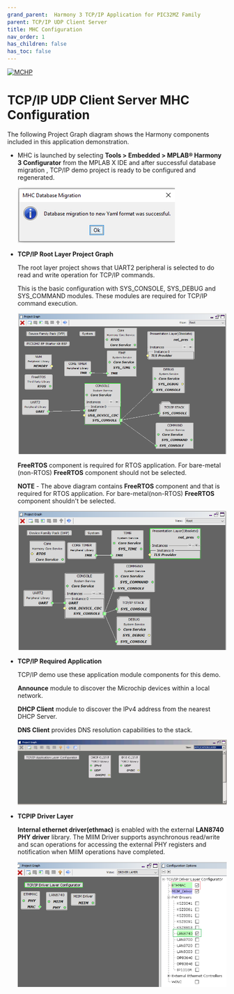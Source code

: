 ```yaml
---
grand_parent:  Harmony 3 TCP/IP Application for PIC32MZ Family
parent: TCP/IP UDP Client Server
title: MHC Configuration
nav_order: 1
has_children: false
has_toc: false
---
```

[![MCHP](https://www.microchip.com/ResourcePackages/Microchip/assets/dist/images/logo.png)](https://www.microchip.com)

# TCP/IP UDP Client Server MHC Configuration

The following Project Graph diagram shows the Harmony components included in this application demonstration.

* MHC is launched by selecting **Tools > Embedded > MPLAB® Harmony 3 Configurator** from the MPLAB X IDE and after successful database migration , TCP/IP demo project is ready to be configured and regenerated.

    ![tcpip_pic32mz_project](images/database_migration_successful.png)

* **TCP/IP Root Layer Project Graph**

  The root layer project shows that UART2 peripheral is selected to do read and write operation for TCP/IP commands.

  This is the basic configuration with SYS_CONSOLE, SYS_DEBUG and SYS_COMMAND modules. These modules are required for TCP/IP command execution.

  ![tcpip_pic32mz_project](images/tcpip_default_required_root.png)
  
  **FreeRTOS** component is required for RTOS application. For bare-metal (non-RTOS) **FreeRTOS** component should not be selected.

  **NOTE** - The above diagram contains **FreeRTOS** component  and that is required for RTOS application. For bare-metal(non-RTOS) **FreeRTOS** component shouldn't be selected.

  ![tcpip_pic32mz_project](images/tcpip_tcp_demo_root2.png)


* **TCP/IP Required Application**

  TCP/IP demo use these application module components for this demo. 
  
  **Announce** module to discover the Microchip devices within a local network.
  
  **DHCP Client** module to discover the IPv4 address from the nearest DHCP Server.
  
  **DNS Client** provides DNS resolution capabilities to the stack. 
  
    ![tcpip_pic32mz_project](images/tcpip_app_layer.png)

* **TCPIP Driver Layer**

  **Internal ethernet driver(ethmac)** is enabled with the external **LAN8740 PHY driver** library. The MIIM Driver supports asynchronous read/write and scan operations for accessing the external PHY registers and notification when MIIM operations have completed.

    ![tcpip_pic32mz_project](images/tcpip_driver_component.png)

